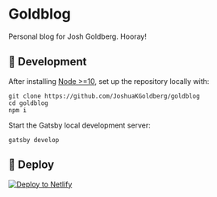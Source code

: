 # Goldblog

Personal blog for Josh Goldberg.
Hooray!

## 🚀 Development

After installing [Node >=10](https://nodejs.org/en/download), set up the repository locally with:

```shell
git clone https://github.com/JoshuaKGoldberg/goldblog
cd goldblog
npm i
```

Start the Gatsby local development server:

```shell
gatsby develop
```

## 💫 Deploy

[![Deploy to Netlify](https://www.netlify.com/img/deploy/button.svg)](https://app.netlify.com/start/deploy?repository=https://github.com/JoshuaKGoldberg/Goldblog)
